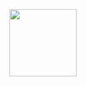  <div>
  <a href="https://github.com/igorpaiva">
  <img height="120em" src="https://github-readme-stats.vercel.app/api/top-langs/?username=igorpaiva&layout=compact&langs_count=7"/>
</div>
